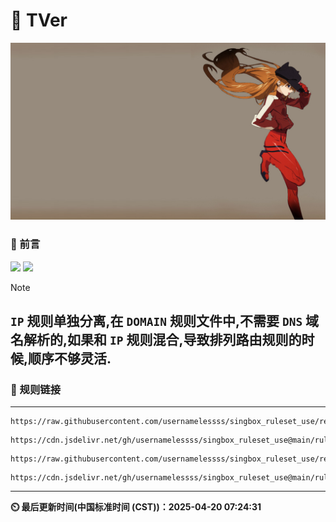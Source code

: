 
# 🧸 TVer
![](https://raw.githubusercontent.com/usernamelessss/picture-bed/main/images/202504042256831.jpg)
### 📣 前言
![](https://shields.io/badge/-移除重复规则-ff69b4) ![](https://shields.io/badge/-IP&nbsp;规则单独存放不与&nbsp;DOMAIN&nbsp;等混合-green)
> [!NOTE]
**`IP` 规则单独分离,在 `DOMAIN` 规则文件中,不需要 `DNS` 域名解析的,如果和 `IP` 规则混合,导致排列路由规则的时候,顺序不够灵活.**
---

###  🔗 规则链接
---

```url
https://raw.githubusercontent.com/usernamelessss/singbox_ruleset_use/refs/heads/main/rule/TVer/TVer_No_IP.json
```

```url
https://cdn.jsdelivr.net/gh/usernamelessss/singbox_ruleset_use@main/rule/TVer/TVer_No_IP.json
```

```url
https://raw.githubusercontent.com/usernamelessss/singbox_ruleset_use/refs/heads/main/rule/TVer/TVer_No_IP.srs
```

```url
https://cdn.jsdelivr.net/gh/usernamelessss/singbox_ruleset_use@main/rule/TVer/TVer_No_IP.srs
```

---
**⏲️ 最后更新时间(中国标准时间 (CST))：2025-04-20 07:24:31**